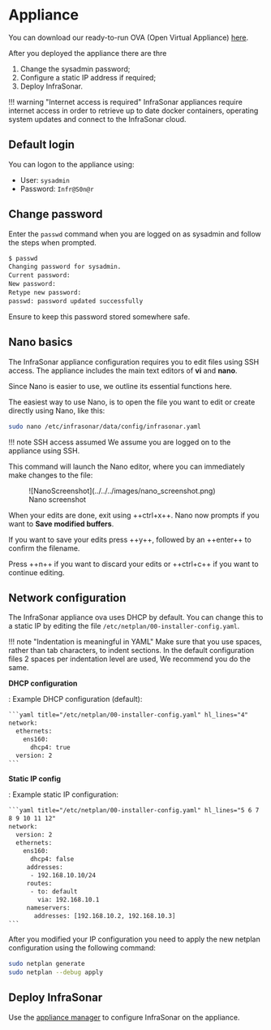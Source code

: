 # Appliance

You can download our ready-to-run OVA (Open Virtual Appliance) [here](https://storage.googleapis.com/infrasonar-repository/infrasonar-appliance.ova).

After you deployed the appliance there are thre

1. Change the sysadmin password;
2. Configure a static IP address if required;
3. Deploy InfraSonar. 

!!! warning "Internet access is required"
    InfraSonar appliances require internet access in order to retrieve up to date docker containers, operating system updates and connect to the InfraSonar cloud.

## Default login

You can logon to the appliance using:

* User: `sysadmin`
* Password: `Infr@S0n@r`

## Change password

Enter the `passwd` command when you are logged on as sysadmin and follow the steps when prompted.

```bash
$ passwd
Changing password for sysadmin.
Current password:
New password:
Retype new password:
passwd: password updated successfully
```

Ensure to keep this password stored somewhere safe.

## Nano basics

The InfraSonar appliance configuration requires you to edit files using SSH access. The appliance includes the main text editors of **vi** and **nano**.

Since Nano is easier to use, we outline its essential functions here.

The easiest way to use Nano, is to open the file you want to edit or create directly using Nano, like this:

```bash
sudo nano /etc/infrasonar/data/config/infrasonar.yaml
```

!!! note SSH access assumed
    We assume you are logged on to the appliance using SSH.

This command will launch the Nano editor, where you can immediately make changes to the file:

<figure markdown>
  ![NanoScreenshot](../../../images/nano_screenshot.png)
  <figcaption>Nano screenshot</figcaption>
</figure>

When your edits are done, exit using ++ctrl+x++. Nano now prompts if you want to **Save modified buffers**.

If you want to save your edits press ++y++, followed by an ++enter++ to confirm the filename.

Press ++n++ if you want to discard your edits or ++ctrl+c++ if you want to continue editing.

## Network configuration

The InfraSonar appliance ova uses DHCP by default. You can change this to a static IP by editing the file `/etc/netplan/00-installer-config.yaml`.

!!! note "Indentation is meaningful in YAML"
    Make sure that you use spaces, rather than tab characters, to indent sections. In the default configuration files 2 spaces per indentation level are used, We recommend you do the same.

**DHCP configuration**

:   Example DHCP configuration (default):

    ```yaml title="/etc/netplan/00-installer-config.yaml" hl_lines="4"
    network:
      ethernets:
        ens160:
          dhcp4: true
      version: 2
    ```

**Static IP config**

:   Example static IP configuration:

    ```yaml title="/etc/netplan/00-installer-config.yaml" hl_lines="5 6 7 8 9 10 11 12"
    network:
      version: 2
      ethernets:
        ens160:
          dhcp4: false
         addresses:
          - 192.168.10.10/24
         routes:
          - to: default
            via: 192.168.10.1
         nameservers:
           addresses: [192.168.10.2, 192.168.10.3]
    ```

After you modified your IP configuration you need to apply the new netplan configuration using the following command:

```bash
sudo netplan generate
sudo netplan --debug apply
```
## Deploy InfraSonar

Use the [appliance manager](./appliance_manager.md) to configure InfraSonar on the appliance.
